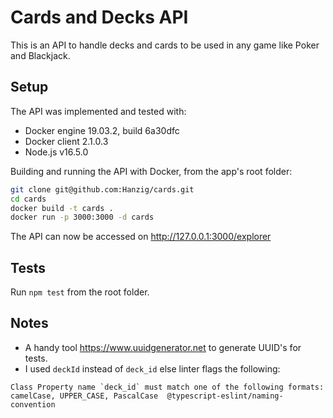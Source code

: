 # Cards and Decks API

This is an API to handle decks and cards to be used in any game like Poker and Blackjack.

## Setup

The API was implemented and tested with:

- Docker engine 19.03.2, build 6a30dfc
- Docker client 2.1.0.3
- Node.js v16.5.0

Building and running the API with Docker, from the app's root folder:

```sh
git clone git@github.com:Hanzig/cards.git
cd cards
docker build -t cards .
docker run -p 3000:3000 -d cards
```

The API can now be accessed on http://127.0.0.1:3000/explorer

## Tests

Run `npm test` from the root folder.

## Notes

* A handy tool https://www.uuidgenerator.net to generate UUID's for tests.
* I used `deckId` instead of `deck_id` else linter flags the following:

```
Class Property name `deck_id` must match one of the following formats: camelCase, UPPER_CASE, PascalCase  @typescript-eslint/naming-convention
```
